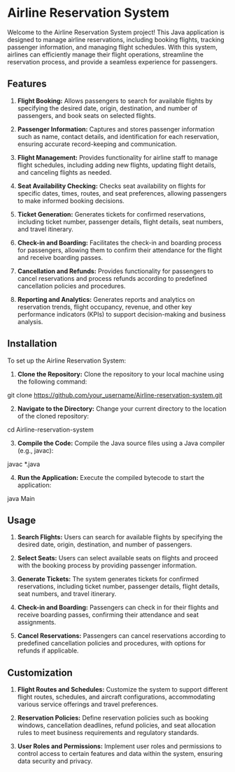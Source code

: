 # Airline Reservation System

Welcome to the Airline Reservation System project! This Java application is designed to manage airline reservations, including booking flights, tracking passenger information, and managing flight schedules. With this system, airlines can efficiently manage their flight operations, streamline the reservation process, and provide a seamless experience for passengers.

## Features
1. **Flight Booking:** Allows passengers to search for available flights by specifying the desired date, origin, destination, and number of passengers, and book seats on selected flights.

2. **Passenger Information:** Captures and stores passenger information such as name, contact details, and identification for each reservation, ensuring accurate record-keeping and communication.

2. **Flight Management:** Provides functionality for airline staff to manage flight schedules, including adding new flights, updating flight details, and canceling flights as needed.

3. **Seat Availability Checking:** Checks seat availability on flights for specific dates, times, routes, and seat preferences, allowing passengers to make informed booking decisions.

4. **Ticket Generation:** Generates tickets for confirmed reservations, including ticket number, passenger details, flight details, seat numbers, and travel itinerary.

5. **Check-in and Boarding:** Facilitates the check-in and boarding process for passengers, allowing them to confirm their attendance for the flight and receive boarding passes.

6. **Cancellation and Refunds:** Provides functionality for passengers to cancel reservations and process refunds according to predefined cancellation policies and procedures.

7. **Reporting and Analytics:** Generates reports and analytics on reservation trends, flight occupancy, revenue, and other key performance indicators (KPIs) to support decision-making and business analysis.

## Installation
To set up the Airline Reservation System:

1. **Clone the Repository:** Clone the repository to your local machine using the following command:

git clone https://github.com/your_username/Airline-reservation-system.git

2. **Navigate to the Directory:** Change your current directory to the location of the cloned repository:

cd Airline-reservation-system

3. **Compile the Code:** Compile the Java source files using a Java compiler (e.g., javac):

javac *.java

4. **Run the Application:** Execute the compiled bytecode to start the application:

java Main

## Usage
1. **Search Flights:** Users can search for available flights by specifying the desired date, origin, destination, and number of passengers.

2. **Select Seats:** Users can select available seats on flights and proceed with the booking process by providing passenger information.

3. **Generate Tickets:** The system generates tickets for confirmed reservations, including ticket number, passenger details, flight details, seat numbers, and travel itinerary.

4. **Check-in and Boarding:** Passengers can check in for their flights and receive boarding passes, confirming their attendance and seat assignments.

5. **Cancel Reservations:** Passengers can cancel reservations according to predefined cancellation policies and procedures, with options for refunds if applicable.

## Customization
1. **Flight Routes and Schedules:** Customize the system to support different flight routes, schedules, and aircraft configurations, accommodating various service offerings and travel preferences.

2. **Reservation Policies:** Define reservation policies such as booking windows, cancellation deadlines, refund policies, and seat allocation rules to meet business requirements and regulatory standards.

3. **User Roles and Permissions:** Implement user roles and permissions to control access to certain features and data within the system, ensuring data security and privacy.
